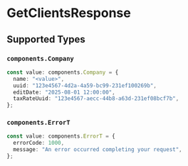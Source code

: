 # GetClientsResponse


## Supported Types

### `components.Company`

```typescript
const value: components.Company = {
  name: "<value>",
  uuid: "123e4567-4d2a-4a59-bc99-231ef100269b",
  editDate: "2025-08-01 12:00:00",
  taxRateUuid: "123e4567-aecc-44b8-a63d-231ef08bcf7b",
};
```

### `components.ErrorT`

```typescript
const value: components.ErrorT = {
  errorCode: 1000,
  message: "An error occurred completing your request",
};
```

